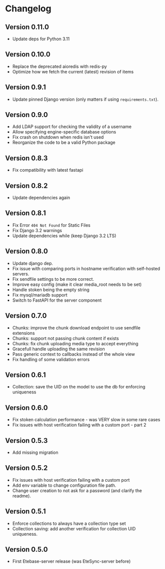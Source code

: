 # Changelog

## Version 0.11.0
- Update deps for Python 3.11

## Version 0.10.0
- Replace the deprecated aioredis with redis-py
- Optimize how we fetch the current (latest) revision of items

## Version 0.9.1
- Update pinned Django version (only matters if using `requirements.txt`).

## Version 0.9.0
- Add LDAP support for checking the validity of a username
- Allow specifying engine-specific database options
- Fix crash on shutdown when redis isn't used
- Reorganize the code to be a valid Python package

## Version 0.8.3
- Fix compatibility with latest fastapi

## Version 0.8.2
- Update dependencies again

## Version 0.8.1
* Fix Error `404 Not Found` for Static Files
* Fix Django 3.2 warnings
* Update dependencies while (keep Django 3.2 LTS)

## Version 0.8.0
* Update django dep.
* Fix issue with comparing ports in hostname verification with self-hosted servers.
* Fix sendfile settings to be more correct.
* Improve easy config (make it clear media_root needs to be set)
* Handle stoken being the empty string
* Fix mysql/mariadb support
* Switch to FastAPI for the server component

## Version 0.7.0
* Chunks: improve the chunk download endpoint to use sendfile extensions
* Chunks: support not passing chunk content if exists
* Chunks: fix chunk uploading media type to accept everything
* Gracefull handle uploading the same revision
* Pass generic context to callbacks instead of the whole view
* Fix handling of some validation errors

## Version 0.6.1
* Collection: save the UID on the model to use the db for enforcing uniqueness

## Version 0.6.0
* Fix stoken calculation performance - was VERY slow in some rare cases
* Fix issues with host verification failing with a custom port - part 2

## Version 0.5.3
* Add missing migration

## Version 0.5.2
* Fix issues with host verification failing with a custom port
* Add env variable to change configuration file path.
* Change user creation to not ask for a password (and clarify the readme).

## Version 0.5.1
* Enforce collections to always have a collection type set
* Collection saving: add another verification for collection UID uniqueness.

## Version 0.5.0
* First Etebase-server release (was EteSync-server before)

